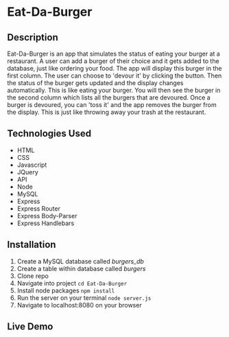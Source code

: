 # Eat-Da-Burger

## Description

Eat-Da-Burger is an app that simulates the status of eating your burger at a restaurant.  A user can add a burger of their choice and it gets added to the database, just like ordering your food.  The app will display this burger in the first column.  The user can choose to 'devour it' by clicking the button.  Then the status of the burger gets updated and the display changes automatically.  This is like eating your burger.  You will then see the burger in the second column which lists all the burgers that are devoured.  Once a burger is devoured, you can 'toss it' and the app removes the burger from the display.  This is just like throwing away your trash at the restaurant.

## Technologies Used

* HTML
* CSS
* Javascript
* JQuery
* API
* Node
* MySQL
* Express
* Express Router
* Express Body-Parser
* Express Handlebars

## Installation

1.  Create a MySQL database called *burgers_db*
2.  Create a table within database called *burgers*
3.  Clone repo
4.  Navigate into project `cd Eat-Da-Burger`
5.  Install node packages `npm install`
6.  Run the server on your terminal `node server.js`
7.  Navigate to localhost:8080 on your browser

## Live Demo
